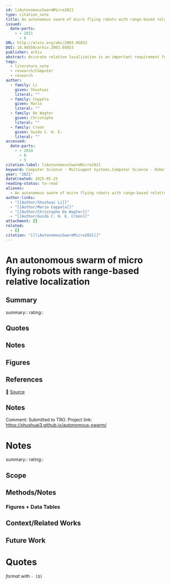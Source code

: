 ```yaml
---
id: liAutonomousSwarmMicro2021
type: citation_note
title: An autonomous swarm of micro flying robots with range-based relative localization
issued:
  date-parts:
    - - 2021
      - 6
URL: http://arxiv.org/abs/2003.05853
DOI: 10.48550/arXiv.2003.05853
publisher: arXiv
abstract: Accurate relative localization is an important requirement for a swarm of robots, especially when performing a cooperative task. This paper presents an autonomous multi-robot relative positioning technique. An Extended Kalman filter (EKF) uses onboard sensing of velocity, yaw rate, and height as inputs, and then estimates the relative position of other robots by fusing these quantities with ranging measurements obtained from onboard ultra wide-band (UWB). Specifically, innovations involve fast-ranging communication (333Hz for 2 robots), an automatic initialization procedure, proofs and demonstrations of consistent estimation convergence under control commands such as formation flight. Simulations concisely show the high precision, efficiency, and stability of the proposed localization method. Real-world experiments are conducted on a team of 5 Crazyflie2 quadrotors, demonstrating autonomous formation flight and coordinated flight through a window. All results indicate the effectiveness of the proposed relative positioning method for multi-robot systems. Video and code can be found at \textnormal{\url{https://shushuai3.github.io/autonomous-swarm/}}
tags:
  - literature_note
  - research/Computer
  - research
author:
  - family: Li
    given: Shushuai
    literal: ""
  - family: Coppola
    given: Mario
    literal: ""
  - family: De Wagter
    given: Christophe
    literal: ""
  - family: Croon
    given: Guido C. H. E.
    literal: ""
accessed:
  date-parts:
    - - 2024
      - 8
      - 5
citation-label: liAutonomousSwarmMicro2021
keyword: Computer Science - Multiagent Systems,Computer Science - Robotics
year: "2021"
dateCreated: 2025-05-25
reading-status: to-read
aliases:
  - An autonomous swarm of micro flying robots with range-based relative localization
author-links:
  - "[[Author/Shushuai Li]]"
  - "[[Author/Mario Coppola]]"
  - "[[Author/Christophe De Wagter]]"
  - "[[Author/Guido C. H. E. Croon]]"
attachment: []
related:
  - []
citation: "[[liAutonomousSwarmMicro2021]]"
---
```


# An autonomous swarm of micro flying robots with range-based relative localization

## Summary
summary::
rating::

## Quotes

## Notes

## Figures

## References

🔗 [Source](http://arxiv.org/abs/2003.05853)

## Notes

Comment: Submitted to TRO. Project link: https://shushuai3.github.io/autonomous-swarm/


# Notes 
summary::
rating:: 
## Scope
## Methods/Notes
### Figures + Data Tables
## Context/Related Works
## Future Work


# Quotes
 *format with* `- [Q]`
